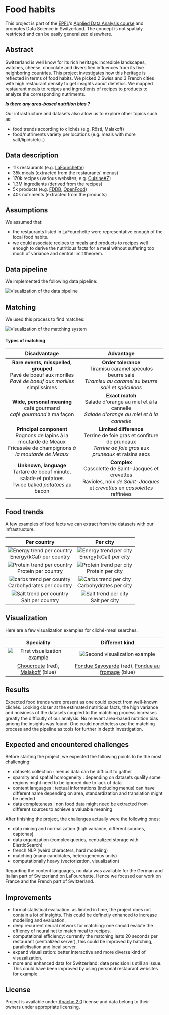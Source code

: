 # Food habits

This project is part of the [EPFL](http://epfl.ch)'s [Applied Data Analysis course](http://ada.epfl.ch) and promotes Data Science in Switzerland. The concept is not spatialy restricted and can be easily generalized elsewhere.

## Abstract

Switzerland is well know for its rich heritage: incredible landscapes, watches, cheese, chocolate and diversified influences from its five neighboring countries. This project investigates how this heritage is reflected in terms of food habits.
We picked 2 Swiss and 3 French cities with high restaurant density to get insights about dietetics. We mapped restaurant meals to recipes and ingredients of recipes to products to analyze the corresponding nutriments. 

_**Is there any area-based nutrition bias ?**_

Our infrastructure and datasets also allow us to explore other topics such as:

- food trends according to clichés (e.g. Rösti, Malakoff)
- food/nutriments variety per locations (e.g. meals with more salt/lipids/etc..) 

## Data description

- 11k restaurants (e.g. [LaFourchette](https://www.lafourchette.com))
- 35k meals (extracted from the restaurants' menus)
- 170k recipes (various websites, e.g. [CuisineAZ](http://cuisineaz.com))
- 1.3M ingredients (derived from the recipes)
- 5k products (e.g. [FDDB](http://fddb.info), [OpenFood](https://www.openfood.ch))
- 40k nutriments (extracted from the products)

## Assumptions

We assumed that:

- the restaurants listed in LaFourchette were representative enough of the local food habits.
- we could associate recipes to meals and products to recipes well enough to derive the nutritious facts for a meal without suffering too much of variance and central limit theorem.

## Data pipeline 

We implemented the following data pipeline:

![Visualization of the data pipeline](images/pipeline.png)

## Matching

We used this process to find matches:

![Visualization of the matching system](images/matching.png)

#### Types of matching

| Disadvantage | Advantage |
|:---:|:---:|
| **Rare events, misspelled, grouped**<br />Pavé de boeuf aux morilles<br />_Pavé de boeuf aux morilles_ simplissimes   |   **Order tolerance**<br />Tiramisu caramel speculos beurre salé<br />_Tiramisu au caramel_ au _beurre salé_  et _spéculoos_    |
| **Wide, personal meaning**<br />café gourmand<br />_café gourmand_ à ma façon     | **Exact match**<br />Salade d'orange au miel et à la cannelle<br />_Salade d'orange au miel et à la cannelle_   |
| **Principal component**<br />Rognons de lapins à la moutarde de Meaux<br />Fricassée de champignons _à la moutarde de Meaux_    | **Limited difference**<br />Terrine de foie gras et confiture de pruneaux<br />_Terrine de foie gras_ aux _pruneaux_ et raisins secs    |
| **Unknown, language**<br />Tartare de boeuf minute, salade et potatoes<br />Twice baked _potatoes_ au bacon | **Complex**<br />Cassolette de Saint-Jacques et crevettes<br />Ravioles, noix _de Saint-Jacques_ et _crevettes_ en _cassolettes_ raffinées    |

## Food trends

A few examples of food facts we can extract from the datasets with our infrastructure.

| Per country | Per city |
|:-------------------------------------------------------------------------------------:|:-----------------------------------------------------------------------------:|
| ![Energy trend per country](images/energy_country.png)<br />Energy(kCal) per country  | ![Energy trend per city](images/energy_city.png)<br />Energy(kCal) per city   |
| ![Protein trend per country](images/protein_country.png)<br />Protein per country     | ![Protein trend per city](images/protein_city.png)<br />Protein per city      |
| ![carbs trend per country](images/carbs_country.png)<br />Carbohydrates per country   | ![Carbs trend per city](images/carbs_city.png)<br />Carbohydrates per city    |
| ![Salt trend per country](images/salt_country.png)<br />Salt per country              | ![Salt trend per city](images/salt_city.png)<br />Salt per city               |

## Visualization

Here are a few visualization examples for cliché-meal searches.

| Speciality | Different kind |
|:-------------------------------------------------:|:-------------------------------------------------:|
| ![First visualization example](images/map1.png)   | ![Second visualization example](images/map2.png)  |
| [Choucroute](https://en.wikipedia.org/wiki/Choucroute_garnie) (red), [Malakoff](https://en.wikipedia.org/wiki/Malakoff_(food)) (blue) | [Fondue Savoyarde](https://en.wikipedia.org/wiki/Fondue) (red), [Fondue au fromage](https://en.wikipedia.org/wiki/Fondue#French_alpine) (blue) |

## Results

Expected food trends were present as one could expect from well-known clichés. Looking closer at the estimated nutritious facts, the high variance and noisiness of the datasets coupled to the matching process increases greatly the difficutly of our analysis.
No relevant area-based nutrition bias among the insights was found. One could nonetheless use the matching process and the pipeline as tools for further in depth investigation.

## Expected and encountered challenges

Before starting the project, we expected the following points to be the most challenging:

- datasets collection : menus data can be difficult to gather
- sparsity and spatial homogeneity : depending on datasets quality some regions might need to be ignored due to lack of data
- content languages : textual informations (including menus) can have different name depending on area, standardization and translation might be needed
- data completeness : non food data might need be extracted from different sources to achieve a valuable meaning

After finishing the project, the challenges actually were the following ones:

- data mining and normalization (high variance, different sources, captchas)
- data organization (complex queries, centralized storage with ElasticSearch)
- french NLP (weird characters, hard modeling)
- matching (many candidates, heterogeneous units)
- computationally heavy (vectorization, visualization)

Regarding the content languages, no data was available for the German and Italian part of Switzerland on LaFourchette. Hence we focused our work on France and the French part of Switzerland.

## Improvements

- formal statistical evaluation: as limited in time, the project does not contain a lot of insights. This could be definetly enhanced to increase modelling and evaluation.
- deep recurrent neural network for matching: one should evalute the effiency of neural net to match meal to recipes.
- computational efficiency: currently the matching lasts 20 seconds per restaurant (centralized server), this could be improved by batching, parallelisation and local server.
- expand visualization: better interactive and more diverse kind of visuzalization.
- more and enhanced data for Switzerland: data precision is still an issue. This could have been improved by using personal restaurant websites for example. 

## License

Project is available under [Apache 2.0](./LICENSE) license and data belong to their owners under appropriate licensing.
